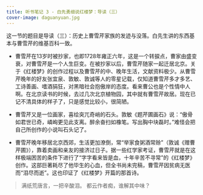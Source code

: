 ```yaml
---
title: 听书笔记 3 - 白先勇细说红楼梦：导读（三）
cover-image: daguanyuan.jpg
---
```


这一节的题目是导读（三）：历史上曹雪芹家族的发迹与没落。白先生讲的东西基本与曹雪芹的维基百科一致。

* 曹雪芹在13岁时被抄家，也即1728年雍正六年，这是一个转捩点，曹家由盛变衰，对曹雪芹是一个人生巨变。在被抄家以后，曹雪芹随家一起迁居北京。关于《红楼梦》的创作过程以及曹雪芹的中、晚年生活，文献资料极少。从曹雪芹晚年的好友张宜泉、敦敏、敦诚等人的零星记载，仅知道曹雪芹多才多艺、工诗善画、嗜酒狷狂，对黑暗社会抱傲岸的态度。看来曹公也是个性情中人啊。在北京读书的时候，去过几次北京植物园，其中就有曹雪芹故居。现在已记不清具体的样子了，只是感觉比较小，很简陋。

* 曹雪芹又是一位画家，喜绘突兀奇峭的石头。敦敏《题芹圃画石》说：“傲骨如君世已奇，嶙峋更见此支离。醉余奋扫如橡笔。写出胸中块磊时。”难怪会把自己所创作的小说叫石头记了。

* 曹雪芹晚年移居北京西郊，生活更加潦倒，常“举家食粥酒常赊”（敦诚《赠曹芹圃》），靠着卖画和亲友的接济过日子。据一些红学家考证，曹雪芹就是在这样极端困苦的条件下进行了“字字看来皆是血，十年辛苦不寻常”的《红楼梦》创作。这部巨著耗尽了他毕生的心血，但全书尚未完稿，曹雪芹因贫病无医而“泪尽而逝”。这也印证了《红楼梦》开篇的那首诗。

> 满纸荒唐言，一把辛酸泪。
> 都云作者痴，谁解其中味？